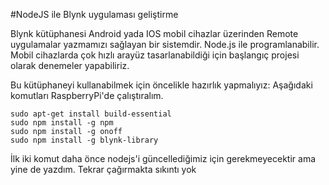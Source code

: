 #NodeJS ile Blynk uygulaması geliştirme

Blynk kütüphanesi Android yada IOS mobil cihazlar üzerinden Remote uygulamalar yazmamızı sağlayan bir sistemdir.
Node.js ile programlanabilir. Mobil cihazlarda çok hızlı arayüz tasarlanabildiği için başlangıç projesi olarak denemeler yapabiliriz.

Bu kütüphaneyi kullanabilmek için öncelikle hazırlık yapmalıyız:
Aşağıdaki komutları RaspberryPi'de çalıştıralım.
```
sudo apt-get install build-essential
sudo npm install -g npm
sudo npm install -g onoff
sudo npm install -g blynk-library
```
İlk iki komut daha önce nodejs'i güncellediğimiz için gerekmeyecektir ama yine de yazdım. Tekrar çağırmakta sıkıntı yok
